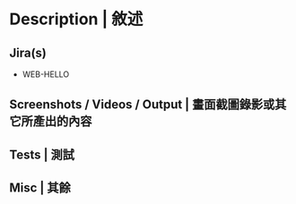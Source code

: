 <!--
    PR title format: Start with Jira tracking number if applicable, i.e., `WEB-123: Update text X in Y page`
    PR title 格式：（若有對應的票）使用 Jira 票號作 title 開頭，例 `WEB-123: Update text X in Y page`
-->

# Description | 敘述

<!-- Short summary of what the PR is about | 簡短敘述 PR 的內容 -->

## Jira(s)

<!-- Fill in Jira issue tracker number, e.g., WEB-123 | 填上 Jira 票號，例如 WEB-123 -->

- WEB-HELLO

## Screenshots / Videos / Output | 畫面截圖錄影或其它所產出的內容

<!-- Include evidence of working functionality | 此 PR 更動能夠使用的證據 -->

## Tests | 測試

<!-- How was this tested? Manually, test code, local or remotely? | 敘述更動是如何被測試的 -->

## Misc | 其餘

<!-- List other relevant information | 若有需要，在此填上其餘相關的內容 -->

<!-- Collapsible sections can be created with <details> and <summary> tag

<details>
  <summary>Expand/Collapse</summary>

  Need to have empty line above.

</details>

-->
